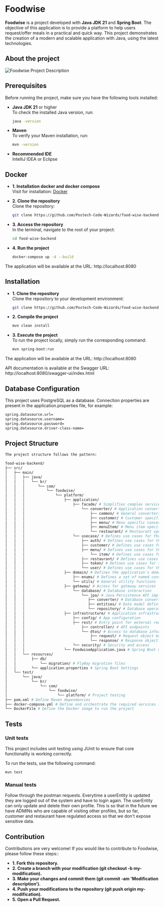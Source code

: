# Foodwise
**Foodwise** is a project developed with **Java JDK 21** and **Spring Boot**. The objective of this application is to provide a platform to help users request/offer meals in a practical and quick way. This project demonstrates the creation of a modern and scalable application with Java, using the latest technologies.

## About the project 
![Foodwise Project Description](https://github.com/userEntity-attachments/assets/ed76d10b-392b-4594-a456-ecc9572e70f0)

## Prerequisites

Before running the project, make sure you have the following tools installed:

- **Java JDK 21** or higher  
  To check the installed Java version, run:
  ```bash
  java -version
  ```

- **Maven**  
  To verify your Maven installation, run:
    ```bash
    mvn -version
    ```

- **Recommended IDE**  
  IntelliJ IDEA or Eclipse

## Docker

- **1. Installation docker and docker compose**  
  Visit for installation: [Docker](https://docs.docker.com/get-docker/)


- **2. Clone the repository**  
  Clone the repository:
    ```bash
    git clone https://github.com/Postech-Code-Wizards/food-wise-backend.git
    ```

- **3. Access the repository**  
  In the terminal, navigate to the root of your project:
    ```bash
    cd food-wise-backend
    ```

- **4. Run the project**  
    ```bash
    docker-compose up -d --build
    ```

The application will be available at the URL: http://localhost:8080

## Installation

- **1. Clone the repository**  
  Clone the repository to your development environment:  
    ```bash
    git clone https://github.com/Postech-Code-Wizards/food-wise-backend.git
    ```

- **2. Compile the project**
  ```bash
  mvn clean install
  ```

- **3. Execute the project**  
  To run the project locally, simply run the corresponding command:
  ```bash
  mvn spring-boot:run
  ```
The application will be available at the URL: http://localhost:8080

API documentation is available at the Swagger URL: http://localhost:8080/swagger-ui/index.html

## Database Configuration
This project uses PostgreSQL as a database. Connection properties are present in the application.properties file, for example:
  ```bash  
  spring.datasource.url=
  spring.datasource.username=
  spring.datasource.password=
  spring.datasource.driver-class-name=
  ```

## Project Structure  

  ```bash
  The project structure follows the pattern:
  
 food-wise-backend/
  ├── src/
  │   ├── main/
  │   │   ├── java/
  │   │   │   └── br/
  │   │   │      └── com/
  │   │   │          └── foodwise/
  │   │   │              └── platform/
  │   │   │                  ├── application/
  │   │   │                      ├── facade/ # Simplifies complex service interactions
  │   │   │                          └── converter/ # Application converters
  │   │   │                              ├── common/ # General converters
  │   │   │                              ├── customer/ # Customer specific converters
  │   │   │                              ├── menu/ # Menu specific converters
  │   │   │                              ├── menuItem/ # Menu item specific converters
  │   │   │                              └── restaurant/ # Restaurant specific converters
  │   │   │                      └── usecase/ # Defines use cases for the application
  │   │   │                          ├── auth/ # Defines use cases for the application authentication
  │   │   │                          ├── customer/ # Defines use cases for the application customer
  │   │   │                          ├── menu/ # Defines use cases for the application menu
  │   │   │                              └── item/ # Defines use cases for the application menu item
  │   │   │                          ├── restaurant/ # Defines use cases for the application restaurant
  │   │   │                          ├── token/ # Defines use cases for the application token
  │   │   │                          └── user/ # Defines use cases for the application user
  │   │   │                  ├── domain/ # Defines the application's domain model
  │   │   │                      ├── enums/ # Defines a set of named constants
  │   │   │                      └── utils/ # General utility functions
  │   │   │                  ├── gateway/ # Access for gateway services
  │   │   │                      └── database/ # Database interaction
  │   │   │                          └── jpa/ # Java Persistence API implementation
  │   │   │                             ├── converter/ # Database converters
  │   │   │                             ├── entities/ # Data model definitions
  │   │   │                             └── repository/ # Database operations
  │   │   │                  ├── infrastructure/ # Application infrastructure setup
  │   │   │                      ├── config/ # App configuration
  │   │   │                      ├── rest/ # Entry point for external requests and infrastructure integration
  │   │   │                          ├── controller/ # API endpoints
  │   │   │                          └── dtos/ # Access to database information
  │   │   │                              ├── request/ # Request object mapping class
  │   │   │                              └── response/ # Response object mapping class
  │   │   │                      └── security/ # Security and access
  │   │   │                  └── FoodwiseApplication.java # Spring Boot main class
  │   │   └── resources/
  │   │       ├── db/
  │   │           └── migration/ # FlyWay migration files
  │   │       └── application.properties # Spring Boot Settings
  │   └── test/
  │       └── java/
  │           └── br/
  │               └── com/
  │                   └── foodwise/
  │                       └── platform/ # Project testing
  ├── pom.xml # Define Maven dependencies
  ├── docker-compose.yml # Define and orchestrate the required services in Docker containers
  └── DockerFile # Define the Docker image to run the project
  ```

## Tests
### Unit tests 
This project includes unit testing using JUnit to ensure that core functionality is working correctly.

To run the tests, use the following command:
  ```bash
  mvn test
  ```

### Manual tests
Follow through the postman requests.
Everytime a userEntity is updated they are logged out of the system and have to login again.
The userEntity can only update and delete their own profile. This is so that in the future we have ADMINs who are capable of visiting other profiles, but so far, customer and restaurant have regulated access so that we don't expose sensitive data.

## Contribution
Contributions are very welcome! If you would like to contribute to Foodwise, please follow these steps::    

- **1. Fork this repository.**
- **2. Create a branch with your modification (git checkout -b my-modification).**
- **3. Make your changes and commit them (git commit -am 'Modification description').**
- **4. Push your modifications to the repository (git push origin my-modification).**
- **5. Open a Pull Request.**
